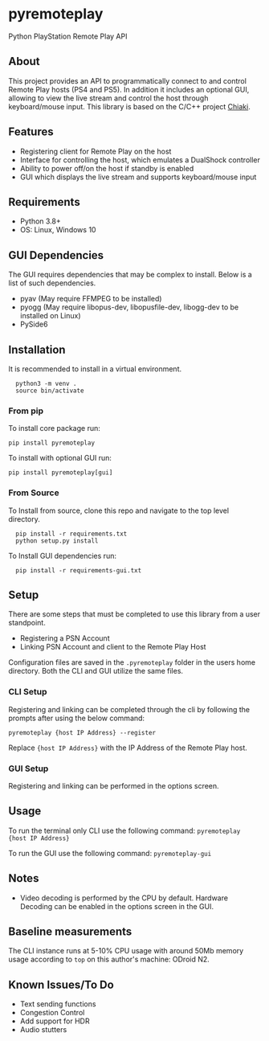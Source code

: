 # pyremoteplay #
Python PlayStation Remote Play API

## About ##
This project provides an API to programmatically connect to and control Remote Play hosts (PS4 and PS5). In addition it includes an optional GUI, allowing to view the live stream and control the host through keyboard/mouse input. This library is based on the C/C++ project [Chiaki](https://github.com/thestr4ng3r/chiaki).

## Features ##
- Registering client for Remote Play on the host 
- Interface for controlling the host, which emulates a DualShock controller
- Ability to power off/on the host if standby is enabled
- GUI which displays the live stream and supports keyboard/mouse input

## Requirements ##
- Python 3.8+
- OS: Linux, Windows 10

## GUI Dependencies ##
The GUI requires dependencies that may be complex to install.
Below is a list of such dependencies.
- pyav (May require FFMPEG to be installed)
- pyogg (May require libopus-dev, libopusfile-dev, libogg-dev to be installed on Linux)
- PySide6

## Installation ##
It is recommended to install in a virtual environment.

```
  python3 -m venv .
  source bin/activate
```

### From pip ###
To install core package run:
```
pip install pyremoteplay
```

To install with optional GUI run:
```
pip install pyremoteplay[gui]
```

### From Source ###
To Install from source, clone this repo and navigate to the top level directory.

```
  pip install -r requirements.txt
  python setup.py install
```

To Install GUI dependencies run:
```
  pip install -r requirements-gui.txt
```

## Setup ##
There are some steps that must be completed to use this library from a user standpoint.
- Registering a PSN Account
- Linking PSN Account and client to the Remote Play Host

Configuration files are saved in the `.pyremoteplay` folder in the users home directory. Both the CLI and GUI utilize the same files.

### CLI Setup ###
Registering and linking can be completed through the cli by following the prompts after using the below command:

`pyremoteplay {host IP Address} --register`

Replace `{host IP Address}` with the IP Address of the Remote Play host.

### GUI Setup ###
Registering and linking can be performed in the options screen.

## Usage ##
To run the terminal only CLI use the following command:
`pyremoteplay {host IP Address}`

To run the GUI use the following command:
`pyremoteplay-gui`

## Notes ##
- Video decoding is performed by the CPU by default. Hardware Decoding can be enabled in the options screen in the GUI.

## Baseline measurements ##
The CLI instance runs at 5-10% CPU usage with around 50Mb memory usage according to `top` on this author's machine: ODroid N2.

## Known Issues/To Do ##
- Text sending functions
- Congestion Control
- Add support for HDR
- Audio stutters
